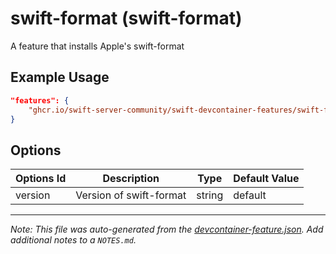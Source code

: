 
# swift-format (swift-format)

A feature that installs Apple's swift-format

## Example Usage

```json
"features": {
    "ghcr.io/swift-server-community/swift-devcontainer-features/swift-format:0": {}
}
```

## Options

| Options Id | Description | Type | Default Value |
|-----|-----|-----|-----|
| version | Version of swift-format | string | default |



---

_Note: This file was auto-generated from the [devcontainer-feature.json](https://github.com/swift-server-community/swift-devcontainer-features/blob/main/src/swift-format/devcontainer-feature.json).  Add additional notes to a `NOTES.md`._
